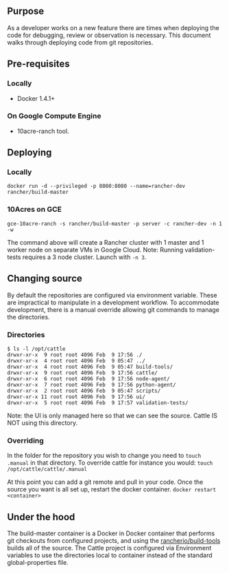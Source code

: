 ## Purpose

As a developer works on a new feature there are times when deploying the code for debugging, review or observation is necessary. This document walks through deploying code from git repositories.

## Pre-requisites

### Locally
* Docker 1.4.1+

### On Google Compute Engine
* 10acre-ranch tool.

## Deploying

### Locally
```
docker run -d --privileged -p 8080:8080 --name=rancher-dev rancher/build-master
```

### 10Acres on GCE
```
gce-10acre-ranch -s rancher/build-master -p server -c rancher-dev -n 1 -w
```

The command above will create a Rancher cluster with 1 master and 1 worker node on separate VMs in Google Cloud. Note: Running validation-tests requires a 3 node cluster. Launch with `-n 3`.

## Changing source
By default the repositories are configured via environment variable. These are impractical to manipulate in a development workflow. To accommodate development, there is a manual override allowing git commands to manage the directories.

### Directories
```
$ ls -l /opt/cattle
drwxr-xr-x  9 root root 4096 Feb  9 17:56 ./
drwxr-xr-x  4 root root 4096 Feb  9 05:47 ../
drwxr-xr-x  4 root root 4096 Feb  9 05:47 build-tools/
drwxr-xr-x  9 root root 4096 Feb  9 17:56 cattle/
drwxr-xr-x  6 root root 4096 Feb  9 17:56 node-agent/
drwxr-xr-x  7 root root 4096 Feb  9 17:56 python-agent/
drwxr-xr-x  2 root root 4096 Feb  9 05:47 scripts/
drwxr-xr-x 11 root root 4096 Feb  9 17:56 ui/
drwxr-xr-x  5 root root 4096 Feb  9 17:57 validation-tests/
```
Note: the UI is only managed here so that we can see the source. Cattle IS NOT using this directory.

### Overriding
In the folder for the repository you wish to change you need to `touch .manual` in that directory. To override cattle for instance you would: `touch /opt/cattle/cattle/.manual`

At this point you can add a git remote and pull in your code. Once the source you want is all set up, restart the docker container. `docker restart <container>`


## Under the hood

The build-master container is a Docker in Docker container that performs git checkouts from configured projects, and using the [rancherio/build-tools](https://github.com/rancherio/build-tools.git) builds all of the source. The Cattle project is configured via Environment variables to use the directories local to container instead of the standard global-properties file. 